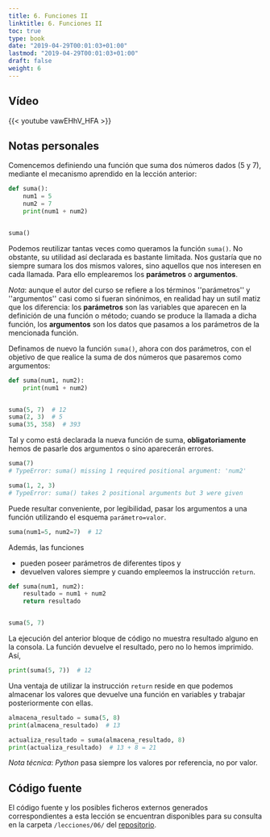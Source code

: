 ```yaml
---
title: 6. Funciones II
linktitle: 6. Funciones II
toc: true
type: book
date: "2019-04-29T00:01:03+01:00"
lastmod: "2019-04-29T00:01:03+01:00"
draft: false
weight: 6
---
```


## Vídeo

{{< youtube vawEHhV_HFA >}}

## Notas personales

Comencemos definiendo una función que suma dos números dados (5 y 7), mediante el mecanismo aprendido en la lección anterior:

```python
def suma():
    num1 = 5
    num2 = 7
    print(num1 + num2)


suma()
```

Podemos reutilizar tantas veces como queramos la función `suma()`. No obstante, su utilidad así declarada es bastante limitada. Nos gustaría que no siempre sumara los dos mismos valores, sino aquellos que nos interesen en cada llamada. Para ello emplearemos los **parámetros** o **argumentos**.

*Nota*: aunque el autor del curso se refiere a los términos ''parámetros'' y ''argumentos'' casi como si fueran sinónimos, en realidad hay un sutil matiz que los diferencia: los **parámetros** son las variables que aparecen en la definición de una función o método; cuando se produce la llamada a dicha función, los **argumentos** son los datos que pasamos a los parámetros de la mencionada función.

Definamos de nuevo la función `suma()`, ahora con dos parámetros, con el objetivo de que realice la suma de dos números que pasaremos como argumentos:

```python
def suma(num1, num2):
    print(num1 + num2)


suma(5, 7)  # 12
suma(2, 3)  # 5
suma(35, 358)  # 393
```

Tal y como está declarada la nueva función de suma, **obligatoriamente** hemos de pasarle dos argumentos o sino aparecerán errores.

```python
suma(7)
# TypeError: suma() missing 1 required positional argument: 'num2'
```

```python
suma(1, 2, 3)
# TypeError: suma() takes 2 positional arguments but 3 were given
```

Puede resultar conveniente, por legibilidad, pasar los argumentos a una función utilizando el esquema `parámetro=valor`.

```python
suma(num1=5, num2=7)  # 12
```

Además, las funciones

- pueden poseer parámetros de diferentes tipos y
- devuelven valores siempre y cuando empleemos la instrucción `return`.

```python
def suma(num1, num2):
    resultado = num1 + num2
    return resultado


suma(5, 7)
```

La ejecución del anterior bloque de código no muestra resultado alguno en la consola. La función devuelve el resultado, pero no lo hemos imprimido. Así,

```python
print(suma(5, 7))  # 12
```

Una ventaja de utilizar la instrucción `return` reside en que podemos almacenar los valores que devuelve una función en variables y trabajar posteriormente con ellas.

```python
almacena_resultado = suma(5, 8)
print(almacena_resultado)  # 13

actualiza_resultado = suma(almacena_resultado, 8)
print(actualiza_resultado)  # 13 + 8 = 21
```

*Nota técnica*: *Python* pasa siempre los valores por referencia, no por valor.

## Código fuente

El código fuente y los posibles ficheros externos generados correspondientes a esta lección se encuentran disponibles para su consulta en la carpeta `/lecciones/06/` del [repositorio](https://github.com/ImAlexisSaez/curso-python-desde-0).
